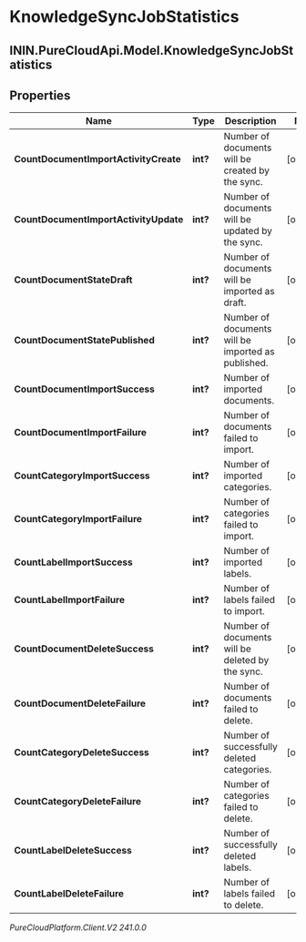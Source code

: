 # KnowledgeSyncJobStatistics

## ININ.PureCloudApi.Model.KnowledgeSyncJobStatistics

## Properties

|Name | Type | Description | Notes|
|------------ | ------------- | ------------- | -------------|
| **CountDocumentImportActivityCreate** | **int?** | Number of documents will be created by the sync. | [optional] |
| **CountDocumentImportActivityUpdate** | **int?** | Number of documents will be updated by the sync. | [optional] |
| **CountDocumentStateDraft** | **int?** | Number of documents will be imported as draft. | [optional] |
| **CountDocumentStatePublished** | **int?** | Number of documents will be imported as published. | [optional] |
| **CountDocumentImportSuccess** | **int?** | Number of imported documents. | [optional] |
| **CountDocumentImportFailure** | **int?** | Number of documents failed to import. | [optional] |
| **CountCategoryImportSuccess** | **int?** | Number of imported categories. | [optional] |
| **CountCategoryImportFailure** | **int?** | Number of categories failed to import. | [optional] |
| **CountLabelImportSuccess** | **int?** | Number of imported labels. | [optional] |
| **CountLabelImportFailure** | **int?** | Number of labels failed to import. | [optional] |
| **CountDocumentDeleteSuccess** | **int?** | Number of documents will be deleted by the sync. | [optional] |
| **CountDocumentDeleteFailure** | **int?** | Number of documents failed to delete. | [optional] |
| **CountCategoryDeleteSuccess** | **int?** | Number of successfully deleted categories. | [optional] |
| **CountCategoryDeleteFailure** | **int?** | Number of categories failed to delete. | [optional] |
| **CountLabelDeleteSuccess** | **int?** | Number of successfully deleted labels. | [optional] |
| **CountLabelDeleteFailure** | **int?** | Number of labels failed to delete. | [optional] |



_PureCloudPlatform.Client.V2 241.0.0_

